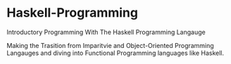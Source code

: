 # Haskell-Programming
Introductory Programming With The Haskell Programming Langauge

Making the Trasition from Imparitvie and Object-Oriented Programming Langauges and diving into Functional Programming languages like Haskell.
